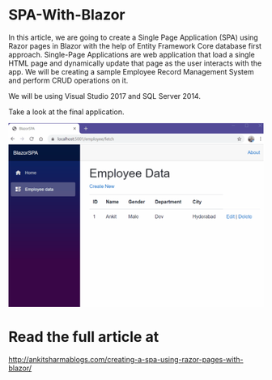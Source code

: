 # SPA-With-Blazor
In this article, we are going to create a Single Page Application (SPA) using Razor pages in Blazor with the help of Entity Framework Core database first approach. Single-Page Applications are web application that load a single HTML page and dynamically update that page as the user interacts with the app. We will be creating a sample Employee Record Management System and perform CRUD operations on it.

We will be using Visual Studio 2017 and SQL Server 2014.

Take a look at the final application.

![Alt Text](https://github.com/AnkitSharma-007/SPA-With-Blazor/blob/master/Output/BlazorSPA.gif)

# Read the full article at

http://ankitsharmablogs.com/creating-a-spa-using-razor-pages-with-blazor/

